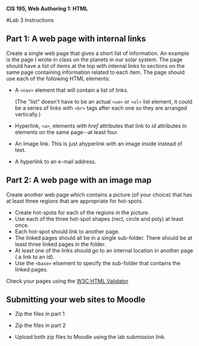 **CIS 195, Web Authoring 1: HTML**

#Lab 3 Instructions



## Part 1: A web page with internal links

Create a single web page that gives a short list of information. An example is the page I wrote in class on the planets in our solar system. The page should have a list of items at the top with internal links to sections on the same page containing information related to each item. The page should use each of the following HTML elements:

- A `<nav>` element that will contain a list of links. 

  (The "list" doesn't have to be an actual `<uo>` or `<ol>` list element, it could be a series of links with `<br>` tags after each one so they are arranged vertically.)

- Hyperlink, `<a>`, elements with *href* attributes that link to *id* attributes in elements on the same page--at least four.

- An Image link. This is just ahyperlink with an image inside instead of text.

- A hyperlink to an e-mail address.



## Part 2: A web page with an image map

Create another web page which contains a picture (of your choice) that has at least three regions that are appropriate for hot-spots.  

- Create hot-spots for each of the regions in the picture. 
- Use each of the three hot-spot shapes (rect, circle and poly) at least once.
- Each hot-spot should link to another page.
- The linked pages should all be in a single sub-folder. There should be at least three linked pages in the folder.
- At least one of the links should go to an internal location in another page ( a link to an id).
- Use the `<base>` elsement to specify the sub-folder that contains the linked pages.

Check your pages using the [W3C HTML Validator](https://validator.w3.org)  



## Submitting your web sites to Moodle

- Zip the files in part 1

- Zip the files in part 2

- Upload both zip files to Moodle using the lab submission link.

  



